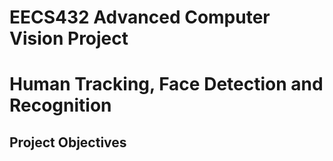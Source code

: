 # EECS432 Advanced Computer Vision Project
# Human Tracking, Face Detection and Recognition
## Project Objectives


##
